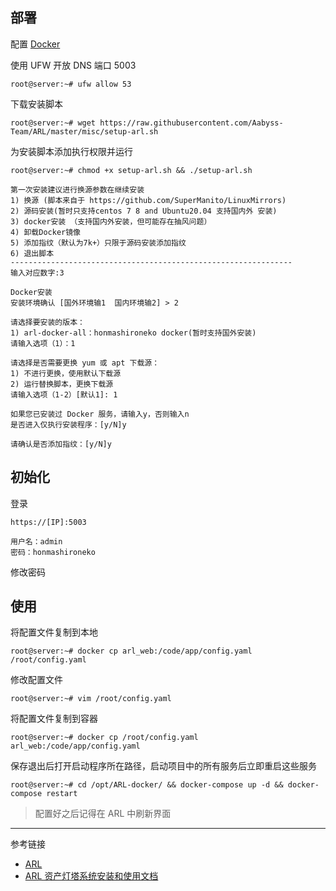 ## 部署

配置 [Docker](https://jadensalas469466.github.io/2024/11/05/%E9%85%8D%E7%BD%AE-Docker-%E5%AE%B9%E5%99%A8%E5%BC%95%E6%93%8E/)

使用 UFW 开放 DNS 端口 5003

```shell
root@server:~# ufw allow 53
```

下载安装脚本

```shell
root@server:~# wget https://raw.githubusercontent.com/Aabyss-Team/ARL/master/misc/setup-arl.sh
```

为安装脚本添加执行权限并运行

```shell
root@server:~# chmod +x setup-arl.sh && ./setup-arl.sh
```

```
第一次安装建议进行换源参数在继续安装
1) 换源 (脚本来自于 https://github.com/SuperManito/LinuxMirrors)
2) 源码安装(暂时只支持centos 7 8 and Ubuntu20.04 支持国内外 安装)
3) docker安装 （支持国内外安装，但可能存在抽风问题）
4) 卸载Docker镜像
5) 添加指纹（默认为7k+）只限于源码安装添加指纹
6) 退出脚本
---------------------------------------------------------------
输入对应数字:3
```

```
Docker安装
安装环境确认 [国外环境输1  国内环境输2] > 2
```

```
请选择要安装的版本：
1) arl-docker-all：honmashironeko docker(暂时支持国外安装)
请输入选项（1）：1
```

```
请选择是否需要更换 yum 或 apt 下载源：
1) 不进行更换，使用默认下载源
2) 运行替换脚本，更换下载源
请输入选项（1-2）[默认1]: 1
```

```
如果您已安装过 Docker 服务，请输入y，否则输入n
是否进入仅执行安装程序：[y/N]y
```

```
请确认是否添加指纹：[y/N]y
```

## 初始化

登录

```
https://[IP]:5003
```

```
用户名：admin
密码：honmashironeko
```

修改密码

## 使用

将配置文件复制到本地

```shell
root@server:~# docker cp arl_web:/code/app/config.yaml /root/config.yaml
```

修改配置文件

```shell
root@server:~# vim /root/config.yaml
```

将配置文件复制到容器

```shell
root@server:~# docker cp /root/config.yaml arl_web:/code/app/config.yaml
```

保存退出后打开启动程序所在路径，启动项目中的所有服务后立即重启这些服务

```shell
root@server:~# cd /opt/ARL-docker/ && docker-compose up -d && docker-compose restart
```

> 配置好之后记得在 ARL 中刷新界面

---

参考链接

- [ARL](https://github.com/Aabyss-Team/ARL)
- [ARL 资产灯塔系统安装和使用文档](https://tophanttechnology.github.io/ARL-doc/)

